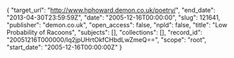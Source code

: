 {
  "target_url": "http://www.hphoward.demon.co.uk/poetry/", 
  "end_date": "2013-04-30T23:59:59Z", 
  "date": "2005-12-16T00:00:00", 
  "slug": 121641, 
  "publisher": "demon.co.uk", 
  "open_access": false, 
  "npld": false, 
  "title": "Low Probability of Racoons", 
  "subjects": [], 
  "collections": [], 
  "record_id": "20051216T000000/Iq2jpUHrtOkfCHbdLwZmeQ==", 
  "scope": "root", 
  "start_date": "2005-12-16T00:00:00Z"
}

